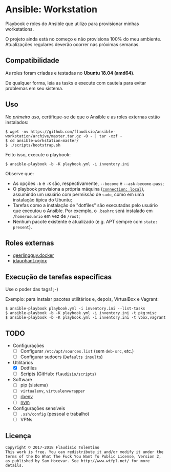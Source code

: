 # Ansible: Workstation

Playbook e roles do Ansible que utilizo para provisionar minhas workstations.

O projeto ainda está no começo e não provisiona 100% do meu ambiente. Atualizações
regulares deverão ocorrer nas próximas semanas.

## Compatibilidade

As roles foram criadas e testadas no **Ubuntu 18.04 (amd64)**.

De qualquer forma, leia as tasks e execute com cautela para evitar problemas em seu sistema.

[netboot]: http://cdimage.ubuntu.com/netboot/xenial/

## Uso

No _primeiro uso_, certifique-se de que o Ansible e as roles externas estão instalados:

```console
$ wget -nv https://github.com/flaudisio/ansible-workstation/archive/master.tar.gz -O - | tar -xzf -
$ cd ansible-workstation-master/
$ ./scripts/bootstrap.sh
```

Feito isso, execute o playbook:

```console
$ ansible-playbook -b -K playbook.yml -i inventory.ini
```

Observe que:

- As opções `-b` e `-K` são, respectivamente, `--become` e `--ask-become-pass`;
- O playbook provisiona a própria máquina ([`connection: local`](playbook.yml)),
  assumindo um usuário com permissão de `sudo`, como em uma instalação típica do
  Ubuntu;
- Tarefas como a instalação de "dotfiles" são executadas pelo usuário que executou
  o Ansible. Por exemplo, o `.bashrc` será instalado em `/home/usuario` em vez de
  `/root`;
- Nenhum pacote existente é atualizado (e.g. APT sempre com `state: present`).

## Roles externas

- [geerlingguy.docker](https://github.com/geerlingguy/ansible-role-docker)
- [jdauphant.nginx](https://github.com/jdauphant/ansible-role-nginx)

## Execução de tarefas específicas

Use o poder das tags! ;-)

Exemplo: para instalar pacotes utilitários e, depois, VirtualBox e Vagrant:

```console
$ ansible-playbook playbook.yml -i inventory.ini --list-tasks
$ ansible-playbook -b -K playbook.yml -i inventory.ini -t pkg:misc
$ ansible-playbook -b -K playbook.yml -i inventory.ini -t vbox,vagrant
```

## TODO

- Configurações
  - [ ] Configurar `/etc/apt/sources.list` (sem `deb-src`, etc.)
  - [ ] Configurar sudoers (`Defaults insults`)

- Utilitários
  - [x] Dotfiles
  - [ ] Scripts (GitHub: `flaudisio/scripts`)

- Software
  - [ ] pip (sistema)
  - [ ] `virtualenv`, `virtualenvwrapper`
  - [ ] [rbenv](https://github.com/rbenv/rbenv#installation)
  - [ ] [nvm](https://github.com/creationix/nvm#manual-install)

- Configurações sensíveis
  - [ ] `.ssh/config` (pessoal e trabalho)
  - [ ] VPNs

## Licença

```
Copyright © 2017-2018 Flaudísio Tolentino
This work is free. You can redistribute it and/or modify it under the
terms of the Do What The Fuck You Want To Public License, Version 2,
as published by Sam Hocevar. See http://www.wtfpl.net/ for more details.
```
